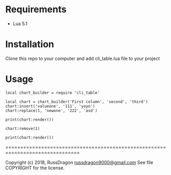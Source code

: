 # Requirements
- Lua 5.1

# Installation
Clone this repo to your computer and add cli_table.lua file to your project

# Usage
```
local chart_builder = require 'cli_table'

local chart = chart_builder('First column', 'second', 'third')
chart:insert('valueone', '111', 'yoyo')
chart:replace(1, 'newone', '222', 'asd')

print(chart:render())

chart:remove(1)

print(chart:render())
```

===============================================================================

Copyright (c) 2018, RussDragon <russdragon9000@gmail.com>
See file COPYRIGHT for the license.
